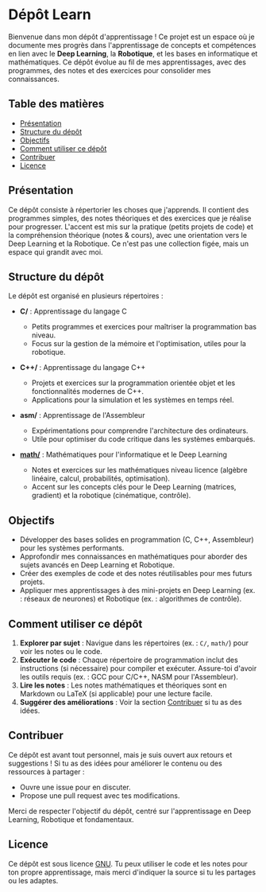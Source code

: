 # Dépôt Learn

Bienvenue dans mon dépôt d'apprentissage ! Ce projet est un espace où je documente mes progrès dans l'apprentissage de concepts et compétences en lien avec le **Deep Learning**, la **Robotique**, et les bases en informatique et mathématiques. Ce dépôt évolue au fil de mes apprentissages, avec des programmes, des notes et des exercices pour consolider mes connaissances.

## Table des matières

- [Présentation](#présentation)
- [Structure du dépôt](#structure-du-dépôt)
- [Objectifs](#objectifs)
- [Comment utiliser ce dépôt](#comment-utiliser-ce-dépôt)
- [Contribuer](#contribuer)
- [Licence](#licence)

## Présentation

Ce dépôt consiste à répertorier les choses que j'apprends. Il contient des programmes simples, des notes théoriques et des exercices que je réalise pour progresser. L'accent est mis sur la pratique (petits projets de code) et la compréhension théorique (notes & cours), avec une orientation vers le Deep Learning et la Robotique. Ce n'est pas une collection figée, mais un espace qui grandit avec moi.

## Structure du dépôt

Le dépôt est organisé en plusieurs répertoires :

- **C/** : Apprentissage du langage C
  - Petits programmes et exercices pour maîtriser la programmation bas niveau.
  - Focus sur la gestion de la mémoire et l'optimisation, utiles pour la robotique.

- **C++/** : Apprentissage du langage C++
  - Projets et exercices sur la programmation orientée objet et les fonctionnalités modernes de C++.
  - Applications pour la simulation et les systèmes en temps réel.

- **asm/** : Apprentissage de l'Assembleur
  - Expérimentations pour comprendre l'architecture des ordinateurs.
  - Utile pour optimiser du code critique dans les systèmes embarqués.

- [**math/**](./math/README.md) : Mathématiques pour l'informatique et le Deep Learning
  - Notes et exercices sur les mathématiques niveau licence (algèbre linéaire, calcul, probabilités, optimisation).
  - Accent sur les concepts clés pour le Deep Learning (matrices, gradient) et la robotique (cinématique, contrôle).

## Objectifs

- Développer des bases solides en programmation (C, C++, Assembleur) pour les systèmes performants.
- Approfondir mes connaissances en mathématiques pour aborder des sujets avancés en Deep Learning et Robotique.
- Créer des exemples de code et des notes réutilisables pour mes futurs projets.
- Appliquer mes apprentissages à des mini-projets en Deep Learning (ex. : réseaux de neurones) et Robotique (ex. : algorithmes de contrôle).

## Comment utiliser ce dépôt

1. **Explorer par sujet** : Navigue dans les répertoires (ex. : `C/`, `math/`) pour voir les notes ou le code.
2. **Exécuter le code** : Chaque répertoire de programmation inclut des instructions (si nécessaire) pour compiler et exécuter. Assure-toi d'avoir les outils requis (ex. : GCC pour C/C++, NASM pour l'Assembleur).
3. **Lire les notes** : Les notes mathématiques et théoriques sont en Markdown ou LaTeX (si applicable) pour une lecture facile.
4. **Suggérer des améliorations** : Voir la section [Contribuer](#contribuer) si tu as des idées.

## Contribuer

Ce dépôt est avant tout personnel, mais je suis ouvert aux retours et suggestions ! Si tu as des idées pour améliorer le contenu ou des ressources à partager :
- Ouvre une issue pour en discuter.
- Propose une pull request avec tes modifications.

Merci de respecter l'objectif du dépôt, centré sur l'apprentissage en Deep Learning, Robotique et fondamentaux.

## Licence

Ce dépôt est sous licence [GNU](LICENSE). Tu peux utiliser le code et les notes pour ton propre apprentissage, mais merci d'indiquer la source si tu les partages ou les adaptes.
